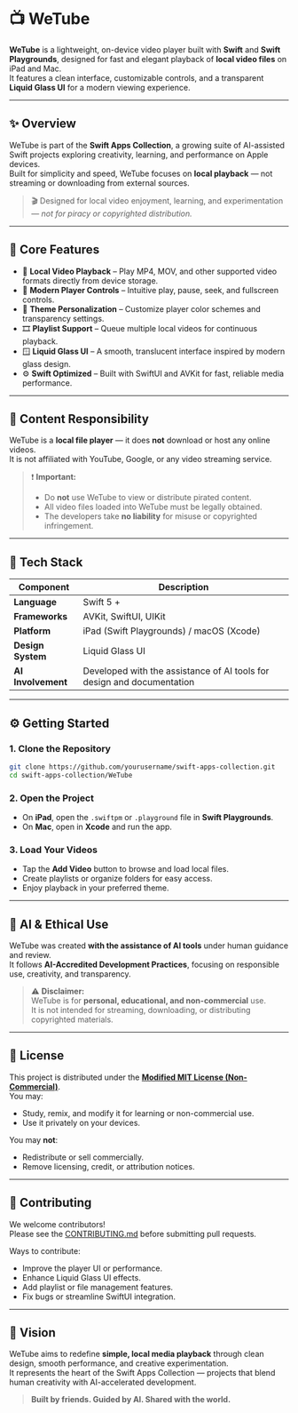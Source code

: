 # 📺 WeTube

**WeTube** is a lightweight, on-device video player built with **Swift** and **Swift Playgrounds**, designed for fast and elegant playback of **local video files** on iPad and Mac.  
It features a clean interface, customizable controls, and a transparent **Liquid Glass UI** for a modern viewing experience.

---

## ✨ Overview

WeTube is part of the **Swift Apps Collection**, a growing suite of AI-assisted Swift projects exploring creativity, learning, and performance on Apple devices.  
Built for simplicity and speed, WeTube focuses on **local playback** — not streaming or downloading from external sources.

> 🎬 Designed for local video enjoyment, learning, and experimentation — *not for piracy or copyrighted distribution.*

---

## 🧠 Core Features

- 📂 **Local Video Playback** – Play MP4, MOV, and other supported video formats directly from device storage.  
- 🧭 **Modern Player Controls** – Intuitive play, pause, seek, and fullscreen controls.  
- 🌈 **Theme Personalization** – Customize player color schemes and transparency settings.  
- 🎞️ **Playlist Support** – Queue multiple local videos for continuous playback.  
- 🪟 **Liquid Glass UI** – A smooth, translucent interface inspired by modern glass design.  
- ⚙️ **Swift Optimized** – Built with SwiftUI and AVKit for fast, reliable media performance.

---

## 🚫 Content Responsibility

WeTube is a **local file player** — it does **not** download or host any online videos.  
It is not affiliated with YouTube, Google, or any video streaming service.

> ❗ **Important:**  
> - Do **not** use WeTube to view or distribute pirated content.  
> - All video files loaded into WeTube must be legally obtained.  
> - The developers take **no liability** for misuse or copyrighted infringement.

---

## 🧩 Tech Stack

| Component | Description |
|------------|-------------|
| **Language** | Swift 5 + |
| **Frameworks** | AVKit, SwiftUI, UIKit |
| **Platform** | iPad (Swift Playgrounds) / macOS (Xcode) |
| **Design System** | Liquid Glass UI |
| **AI Involvement** | Developed with the assistance of AI tools for design and documentation |

---

## ⚙️ Getting Started

### 1. Clone the Repository
```bash
git clone https://github.com/yourusername/swift-apps-collection.git
cd swift-apps-collection/WeTube
```

### 2. Open the Project
- On **iPad**, open the `.swiftpm` or `.playground` file in **Swift Playgrounds**.  
- On **Mac**, open in **Xcode** and run the app.

### 3. Load Your Videos
- Tap the **Add Video** button to browse and load local files.  
- Create playlists or organize folders for easy access.  
- Enjoy playback in your preferred theme.

---

## 🧠 AI & Ethical Use

WeTube was created **with the assistance of AI tools** under human guidance and review.  
It follows **AI-Accredited Development Practices**, focusing on responsible use, creativity, and transparency.

> ⚠️ **Disclaimer:**  
> WeTube is for **personal, educational, and non-commercial** use.  
> It is not intended for streaming, downloading, or distributing copyrighted materials.

---

## 📜 License

This project is distributed under the **[Modified MIT License (Non-Commercial)](../LICENSE.md)**.  
You may:
- Study, remix, and modify it for learning or non-commercial use.  
- Use it privately on your devices.

You may **not**:
- Redistribute or sell commercially.  
- Remove licensing, credit, or attribution notices.

---

## 🤝 Contributing

We welcome contributors!  
Please see the [CONTRIBUTING.md](../CONTRIBUTING.md) before submitting pull requests.

Ways to contribute:
- Improve the player UI or performance.  
- Enhance Liquid Glass UI effects.  
- Add playlist or file management features.  
- Fix bugs or streamline SwiftUI integration.

---

## 🧭 Vision

WeTube aims to redefine **simple, local media playback** through clean design, smooth performance, and creative experimentation.  
It represents the heart of the Swift Apps Collection — projects that blend human creativity with AI-accelerated development.

> **Built by friends. Guided by AI. Shared with the world.**
